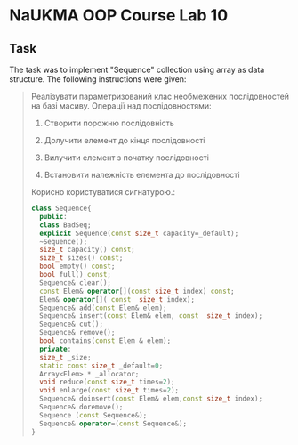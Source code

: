 # NaUKMA OOP Course Lab 10

## Task

The task was to implement "Sequence" collection using array as data structure.
The following instructions were given:

> Реалізувати параметризований клас необмежених послідовностей на базі масиву. Операції над послідовностями: 
> 
> 1. Створити порожню послідовність
> 
> 2. Долучити елемент до кінця послідовності
> 
> 3. Вилучити елемент з початку послідовності
> 
> 4. Встановити належність елемента до послідовності
> 
> Корисно користуватися сигнатурою.:  
> ```cpp
> class Sequence{
>   public:
>   class BadSeq;
>   explicit Sequence(const size_t capacity=_default);
>   ~Sequence();
>   size_t capacity() const;
>   size_t sizes() const;
>   bool empty() const;
>   bool full() const;
>   Sequence& clear();
>   const Elem& operator[](const size_t index) const;
>   Elem& operator[]( const  size_t index);
>   Sequence& add(const Elem& elem);
>   Sequence& insert(const Elem& elem, const  size_t index);
>   Sequence& cut();
>   Sequence& remove();
>   bool contains(const Elem & elem);
>   private:
>   size_t _size;
>   static const size_t _default=0;
>   Array<Elem> * _allocator;
>   void reduce(const size_t times=2);
>   void enlarge(const size_t times=2);
>   Sequence& doinsert(const Elem& elem,const size_t index);
>   Sequence& doremove();
>   Sequence (const Sequence&);
>   Sequence& operator=(const Sequence&);
> }
> ```
  
